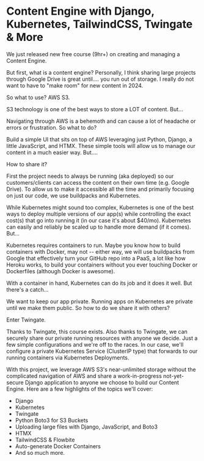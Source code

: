
# Content Engine with Django, Kubernetes, TailwindCSS, Twingate & More

We just released new free course (9hr+) on creating and managing a Content Engine.

But first, what is a content engine? Personally, I think sharing large projects through Google Drive is great until.... you run out of storage. I really do not want to have to "make room" for new content in 2024. 

So what to use? AWS S3. 

S3 technology is one of the best ways to store a LOT of content. But...

Navigating through AWS is a behemoth and can cause a lot of headache or errors or frustration. So what to do?

Build a simple UI that sits on top of AWS leveraging just Python, Django, a little JavaScript, and HTMX. These simple tools will allow us to manage our content in a much easier way. But....

How to share it?

First the project needs to always be running (aka deployed) so our customers/clients can access the content on their own time (e.g. Google Drive). To allow us to make it accessible all the time and primarily focusing on just our code, we use buildpacks and Kubernetes. 

While Kubernetes might sound too complex, Kubernetes is one of the best ways to deploy multiple versions of our app(s) while controlling the exact cost(s) that go into running it (in our case it's about $40/mo). Kubernetes can easily and reliably be scaled up to handle more demand (if it comes). But...

Kubernetes requires containers to run. Maybe you know how to build containers with Docker, may not  -- either way, we will use buildpacks from Google that effectively turn your GitHub repo into a PaaS, a lot like how Heroku works, to build your containers without you ever touching Docker or Dockerfiles (although Docker is awesome).

With a container in hand, Kubernetes can do its job and it does it well. But there's a catch...

We want to keep our app private. Running apps on Kubernetes are private until we make them public. So how to do we share it with others?

Enter Twingate.

Thanks to Twingate, this course exists. Also thanks to Twingate, we can securely share our private running resources with anyone we decide. Just a few simple configurations and we're off to the races. In our case, we'll configure a private Kubernetes Service (ClusterIP type) that forwards to our running containers via Kubernetes Deployments.

With this project, we leverage AWS S3's near-unlimited storage without the complicated navigation of AWS and share a work-in-progress not-yet-secure Django application to anyone we choose to build our Content Engine. Here are a few highlights of the topics we'll cover:

- Django
- Kubernetes
- Twingate
- Python Boto3 for S3 Buckets
- Uploading large files with Django, JavaScript, and Boto3
- HTMX
- TailwindCSS & Flowbite
- Auto-generate Docker Containers
- And so much more.




